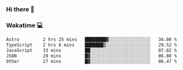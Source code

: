 ### Hi there 👋

<!--
**kikyou14/kikyou14** is a ✨ _special_ ✨ repository because its `README.md` (this file) appears on your GitHub profile.

Here are some ideas to get you started:

- 🔭 I’m currently working on ...
- 🌱 I’m currently learning ...
- 👯 I’m looking to collaborate on ...
- 🤔 I’m looking for help with ...
- 💬 Ask me about ...
- 📫 How to reach me: ...
- 😄 Pronouns: ...
- ⚡ Fun fact: ...
-->

### Wakatime 💻

<!--START_SECTION:waka-->

```txt
Astro         2 hrs 25 mins   ████████▓░░░░░░░░░░░░░░░░   34.00 %
TypeScript    2 hrs 6 mins    ███████▒░░░░░░░░░░░░░░░░░   29.52 %
JavaScript    33 mins         ██░░░░░░░░░░░░░░░░░░░░░░░   07.82 %
JSON          29 mins         █▓░░░░░░░░░░░░░░░░░░░░░░░   06.80 %
Other         27 mins         █▓░░░░░░░░░░░░░░░░░░░░░░░   06.47 %
```

<!--END_SECTION:waka-->